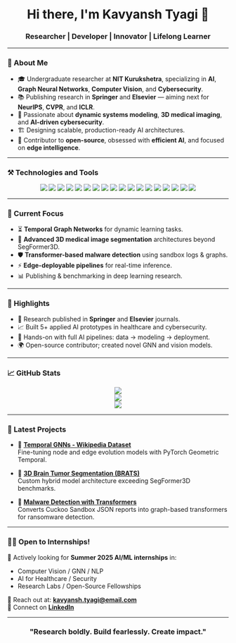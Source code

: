 
<h1 align="center">Hi there, I'm Kavyansh Tyagi 👋</h1>
<h3 align="center">Researcher | Developer | Innovator | Lifelong Learner</h3>

---

### 🧠 About Me
- 🎓 Undergraduate researcher at **NIT Kurukshetra**, specializing in **AI**, **Graph Neural Networks**, **Computer Vision**, and **Cybersecurity**.
- 📚 Publishing research in **Springer** and **Elsevier** — aiming next for **NeurIPS**, **CVPR**, and **ICLR**.
- 🧬 Passionate about **dynamic systems modeling**, **3D medical imaging**, and **AI-driven cybersecurity**.
- 🏗️ Designing scalable, production-ready AI architectures.
- 🌱 Contributor to **open-source**, obsessed with **efficient AI**, and focused on **edge intelligence**.

---

### ⚒️ Technologies and Tools

<p align="center">
  <!-- Languages -->
  <img src="https://img.shields.io/badge/Python-3776AB?style=for-the-badge&logo=python&logoColor=white" />
  <img src="https://img.shields.io/badge/C++-00599C?style=for-the-badge&logo=cplusplus&logoColor=white" />
  <img src="https://img.shields.io/badge/Rust-000000?style=for-the-badge&logo=rust&logoColor=white" />

  <!-- Core ML/DL -->
  <img src="https://img.shields.io/badge/PyTorch-EE4C2C?style=for-the-badge&logo=pytorch&logoColor=white" />
  <img src="https://img.shields.io/badge/TensorFlow-FF6F00?style=for-the-badge&logo=tensorflow&logoColor=white" />
  <img src="https://img.shields.io/badge/Keras-D00000?style=for-the-badge&logo=keras&logoColor=white" />
  <img src="https://img.shields.io/badge/ONNX-005CED?style=for-the-badge&logo=onnx&logoColor=white" />
  <img src="https://img.shields.io/badge/Scikit--Learn-F7931E?style=for-the-badge&logo=scikit-learn&logoColor=white" />

  <!-- Vision/NLP/Graph -->
  <img src="https://img.shields.io/badge/OpenCV-27338e?style=for-the-badge&logo=opencv&logoColor=white" />
  <img src="https://img.shields.io/badge/HuggingFace-FFD21F?style=for-the-badge&logo=huggingface&logoColor=black" />
  <img src="https://img.shields.io/badge/Transformers-ffcc00?style=for-the-badge&logo=transformers&logoColor=black" />
  <img src="https://img.shields.io/badge/torch_geometric-9933cc?style=for-the-badge" />
  <img src="https://img.shields.io/badge/NetworkX-003366?style=for-the-badge" />

  <!-- ML Ops & Tools -->
  <img src="https://img.shields.io/badge/Weights_&_Biases-FFBE00?style=for-the-badge&logo=weightsandbiases&logoColor=black" />
  <img src="https://img.shields.io/badge/Docker-2496ED?style=for-the-badge&logo=docker&logoColor=white" />
  <img src="https://img.shields.io/badge/Linux-FCC624?style=for-the-badge&logo=linux&logoColor=black" />
  <img src="https://img.shields.io/badge/Git-F05032?style=for-the-badge&logo=git&logoColor=white" />
  <img src="https://img.shields.io/badge/GitHub_Actions-2088FF?style=for-the-badge&logo=github-actions&logoColor=white" />
</p>

---

### 🔬 Current Focus
- ⏳ **Temporal Graph Networks** for dynamic learning tasks.
- 🧠 **Advanced 3D medical image segmentation** architectures beyond SegFormer3D.
- 🛡️ **Transformer-based malware detection** using sandbox logs & graphs.
- ⚡ **Edge-deployable pipelines** for real-time inference.
- 📊 Publishing & benchmarking in deep learning research.

---

### 🌟 Highlights
- 📝 Research published in **Springer** and **Elsevier** journals.
- 📈 Built 5+ applied AI prototypes in healthcare and cybersecurity.
- 🧪 Hands-on with full AI pipelines: data → modeling → deployment.
- 🌍 Open-source contributor; created novel GNN and vision models.

---

### 📈 GitHub Stats

<p align="center">
  <img src="https://github-readme-stats.vercel.app/api?username=kavyanshtyagi&show_icons=true&theme=transparent&count_private=true&hide_border=true&hide=issues" />
  <br/>
  <img src="https://github-readme-streak-stats.herokuapp.com?user=kavyanshtyagi&theme=transparent&hide_border=true" />
  <br/>
  <img src="https://github-readme-activity-graph.vercel.app/graph?username=kavyanshtyagi&theme=github-compact&hide_border=true" />
</p>

---

### 🚀 Latest Projects

- 🔁 **[Temporal GNNs - Wikipedia Dataset](#)**  
  Fine-tuning node and edge evolution models with PyTorch Geometric Temporal.

- 🧠 **[3D Brain Tumor Segmentation (BRATS)](#)**  
  Custom hybrid model architecture exceeding SegFormer3D benchmarks.

- 🔐 **[Malware Detection with Transformers](#)**  
  Converts Cuckoo Sandbox JSON reports into graph-based transformers for ransomware detection.

---

### 🧑‍💼 Open to Internships!
🎯 Actively looking for **Summer 2025 AI/ML internships** in:
- Computer Vision / GNN / NLP
- AI for Healthcare / Security
- Research Labs / Open-Source Fellowships

📩 Reach out at: **[kavyansh.tyagi@email.com](mailto:kavyansh.tyagi@email.com)**  
🔗 Connect on [**LinkedIn**](https://linkedin.com/in/kavyansh-tyagi)

---

<h3 align="center">"Research boldly. Build fearlessly. Create impact." </h3>
